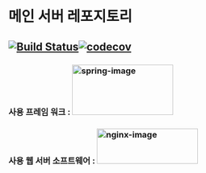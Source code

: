# 메인 서버 레포지토리

[![Build Status](https://travis-ci.org/DSM-PEAR/user_backend.svg?branch=develop)](https://travis-ci.org/github/DSM-PEAR/user_backend)[![codecov](https://codecov.io/gh/DSM-PEAR/user_backend/branch/develop/graph/badge.svg?token=OE543ATZ8P)](https://codecov.io/gh/DSM-PEAR/user_backend)
----------------

### 사용 프레임 워크 :         <img src="https://user-images.githubusercontent.com/55119239/74508917-976b0d80-4f43-11ea-9c97-f479de176bf3.png" alt="spring-image" height="100" width="200" />

### 사용 웹 서버 소프트웨어 : <img src="https://www.nginx.com/wp-content/uploads/2018/08/NGINX-logo-rgb-large.png" alt="nginx-image" height="70" width="200" />

